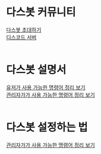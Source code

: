 # 다스봇 커뮤니티
<a href="https://discord.com/api/oauth2/authorize?client_id=689723237403197511&permissions=8&scope=bot">다스봇 초대하기</a><br>
<a href="https://discord.gg/xCZKBGY">디스코드 서버</a><br>
<br>
# 다스봇 설명서
<a href="https://docs.dosbot.tk/commands/customcommand/">유저가 사용 가능한 명령어 정리 보기</a><br>
<a href="https://docs.dosbot.tk/commands/">관리자가가 사용 가능한 명령어 정리 보기</a><br>
<br>
# 다스봇 설정하는 법
<a href="https://youtu.be/2CbPQ74X6zs">관리자가가 사용 가능한 명령어 정리 보기</a><br>
